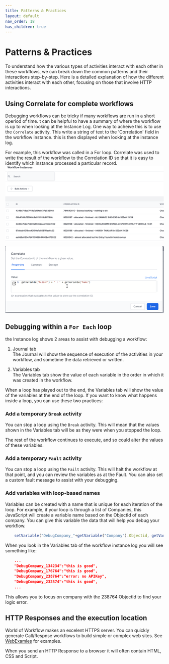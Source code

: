 ```yaml
---
title: Patterns & Practices
layout: default
nav_order: 18
has_children: true
---
```


# Patterns & Practices

To understand how the various types of activities interact with each other in these workflows, we can break down the common patterns and their interactions step-by-step. Here is a detailed explanation of how the different activities interact with each other, focusing on those that involve HTTP interactions.

## Using Correlate for complete workflows

Debugging workflows can be tricky if many workflows are run in a short operiod of time.  t can be helpful to have a summary of where the workflow is up to when looking at the Instance Log.  One way to acheive this is to use the `Correlate` activity.  This write a string of text to the 'Correlation' field in the workflow instance.  this is then displayed when looking at the instance log.

For example, this workflow was called in a For loop.  Correlate was used to write the result of the workflow to the Correlation ID so that it is easy to identify which instance processed a particular record.
![](2024-07-11-17-32-14.png)

![](2024-07-11-17-34-24.png)

## Debugging within a `For Each`  loop

the Instance log shows 2 areas to assist with debugging a workflow:
1. Journal tab  
   The Journal will show the sequence of execution of the activities in your workflow, and sometime the data retrieved or written.  

2. Variables tab  
  The Variables tab show the value of each variable in the order in which it was created in the workflow.

When a loop has played out to the end, the Variables tab will show the value of the variables at the end of the loop.  If you want to know what happens inside a loop, you can use these two practices:

### Add a temporary `Break` activity

You can stop a loop using the `Break` activity.  This will mean that the values shown in the Variables tab will be as they were when you stopped the loop.

The rest of the workflow continues to execute, and so could alter the values of these variables.

### Add a temporary `Fault` activity

You can stop a loop using the `Failt` activity.  This will halt the workflow at that point, and you can review the variables as at the Fault.  You can also set a custom fault message to assist with your debugging.  

### Add variables with loop-based names

Variables can be created with a name that is unique for each iteration of the loop.  For example, if your loop is through a list of Companies, this JavaScript will create a variable name based on the ObjectId of each company.  You can give this variable the data that will help you debug your workflow.

```JavaScript
    setVariable("DebugCompany_"+getVariable("Company").Objectid, getVariable("theDebugVariable"))
```

When you look in the Variables tab of the workflow instance log you will see something like:
```json
    ...
    "DebugCompany_134234":"this is good",
    "DebugCompany_176764":"this is good",
    "DebugCompany_238764":"error: no APIKey",
    "DebugCompany_232374":"this is good",
    ...    
``` 

This allows you to focus on company with the 238764 ObjectId to find your logic error.

## HTTP Responses and the execution location

World of Workflow makes an excelent HTTPS server.  You can quickly generate Call/Respnse workflows to build simple or complex web sites.  See [WebExamles](./16_using_ai/websiteExamples.html) for examples.

When you send an HTTP Response to a browser it will often contain HTML, CSS and Script.

